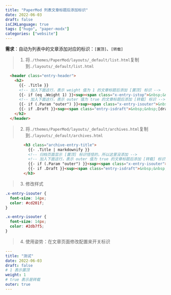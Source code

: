 ```yaml
---
title: "PaperMod 列表文章标题后添加标识"
date: 2022-06-03
draft: false
isCJKLanguage: true
tags: ["hugo", "paper-modx"]
categories: ["website"]
---
```


**需求**：自动为列表中的文章添加对应的标识：`[置顶]`、`[转载]`

> 1. 将`./themes/PaperMod/layouts/_default/list.html`复制到`./layouts/_default/list.html`

```html { title="./layouts/_default/list.html" linenostart=66 }
  <header class="entry-header">
    <h2>
      {{- .Title }}
      <!-- 加入下面这行，表示 weight 值为 1 的文章标题后添加 [置顶] 标识 -->
      {{- if (eq .Weight 1) }}<sup><span class="x-entry-istop">&nbsp;&nbsp;[置顶]</span></sup>{{- end }}
      <!-- 加入下面这行，表示 outer 值为 true 的文章标题后添加 [转载] 标识 -->
      {{- if (.Param "outer") }}<sup><span class="x-entry-isouter">&nbsp;&nbsp;[转载]</span></sup>{{- end }}
      {{- if .Draft }}<sup><span class="entry-isdraft">&nbsp;&nbsp;[draft]</span></sup>{{- end }}
    </h2>
  </header>
```

> 2. 将`./themes/PaperMod/layouts/_default/archives.html`复制到`./layouts/_default/archives.html`

```html { title="./layouts/_default/list.html" linenostart=31 }
        <h3 class="archive-entry-title">
          {{- .Title | markdownify }}
          <!-- 归档页面显示 [置顶] 标识怪怪的，所以这里没添加 -->
          <!-- 加入下面这行，表示 outer 值为 true 的文章标题后添加 [转载] 标识 -->
          {{- if (.Param "outer") }}<sup><span class="x-entry-isouter">&nbsp;&nbsp;[转载]</span></sup>{{- end }}
          {{- if .Draft }}<sup><span class="entry-isdraft">&nbsp;&nbsp;[draft]</span></sup>{{- end }}
        </h3>
```

> 3. 修改样式
```css { title="./assets/_css/extended/custom.css" }
.x-entry-isouter {
  font-size: 14px;
  color: #cd201f;
}

.x-entry-isouter {
  font-size: 14px;
  color: #2db7f5;
}
```

> 4. 使用姿势：在文章页面修改配置来开关标识
```yml
---
title: "测试"
date: 2022-06-03
draft: false
# 1 表示置顶
weight: 1
# true 表示是转载
outer: true
---
```
